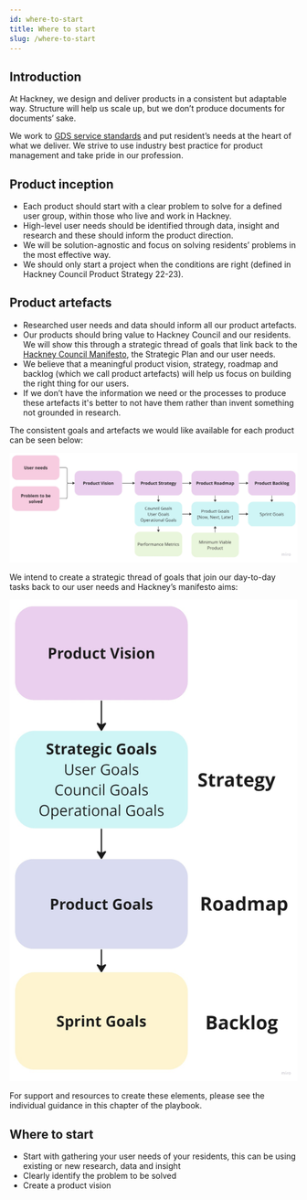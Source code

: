 ```yaml
---
id: where-to-start
title: Where to start
slug: /where-to-start
---
```

## Introduction

At Hackney, we design and deliver products in a consistent but adaptable way. Structure will help us scale up, but we don’t produce documents for documents’ sake.

We work to [GDS service standards](https://www.gov.uk/service-manual/service-standard) and put resident’s needs at the heart of what we deliver. We strive to use industry best practice for product management and take pride in our profession.

## Product inception

- Each product should start with a clear problem to solve for a defined user group, within those who live and work in Hackney.
- High-level user needs should be identified through data, insight and research and these should inform the product direction.
- We will be solution-agnostic and focus on solving residents’ problems in the most effective way.
- We should only start a project when the conditions are right (defined in Hackney Council Product Strategy 22-23).

## Product artefacts

- Researched user needs and data should inform all our product artefacts.
- Our products should bring value to Hackney Council and our residents. We will show this through a strategic thread of goals that link back to the [Hackney Council Manifesto](https://www.hackney-labour.org.uk/hackney-labour-2022-26-manifesto/), the Strategic Plan and our user needs.
- We believe that a meaningful product vision, strategy, roadmap and backlog (which we call product artefacts) will help us focus on building the right thing for our users.
- If we don’t have the information we need or the processes to produce these artefacts it's better to not have them rather than invent something not grounded in research.

The consistent goals and artefacts we would like available for each product can be seen below:

![goals and artifacts](../docs/images/where-to-start/1.png)

We intend to create a strategic thread of goals that join our day-to-day tasks back to our user needs and Hackney’s manifesto aims:

![strategic thread of goals](../docs/images/where-to-start/2.png)

For support and resources to create these elements, please see the individual guidance in this chapter of the playbook.

## Where to start
- Start with gathering your user needs of your residents, this can be using existing or new research, data and insight
- Clearly identify the problem to be solved
- Create a product vision

